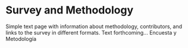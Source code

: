 # Survey and Methodology

Simple text page with information about methodology, contributors, and links to the survey in different formats. Text forthcoming...
Encuesta y Metodología
